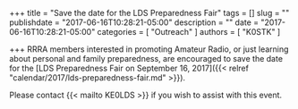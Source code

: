 +++
title = "Save the date for the LDS Preparedness Fair"
tags = []
slug = ""
publishdate = "2017-06-16T10:28:21-05:00"
description = ""
date = "2017-06-16T10:28:21-05:00"
categories = [ "Outreach" ]
authors = [ "K0STK" ]

+++
RRRA members interested in promoting Amateur Radio,
or just learning about personal and family preparedness, 
are encouraged to save the date for the
[LDS Preparedness Fair on September 16, 2017]({{< relref "calendar/2017/lds-preparedness-fair.md" >}}).

Please contact {{< mailto KE0LDS >}} if you wish to assist with this event.
<!--more-->
